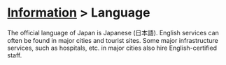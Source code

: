 # [Information](../) > Language

The official language of Japan is Japanese (日本語). English services can often be found in major cities and tourist sites. Some major infrastructure services, such as hospitals, etc. in major cities also hire English-certified staff.

